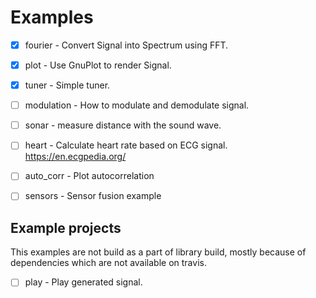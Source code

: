 # Examples

  * [x] fourier - Convert Signal into Spectrum using FFT.
  * [x] plot - Use GnuPlot to render Signal.
  * [x] tuner - Simple tuner.
  * [ ] modulation - How to modulate and demodulate signal.
  * [ ] sonar - measure distance with the sound wave.
  * [ ] heart - Calculate heart rate based on ECG signal. https://en.ecgpedia.org/
  * [ ] auto_corr - Plot autocorrelation
  * [ ] sensors - Sensor fusion example


## Example projects

This examples are not build as a part of library build, mostly because of dependencies which are
not available on travis.

  * [ ] play - Play generated signal.
